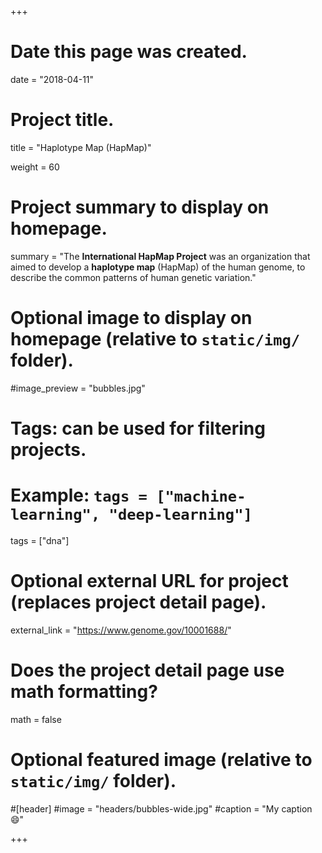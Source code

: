 +++
# Date this page was created.
date = "2018-04-11"

# Project title.
title = "Haplotype Map (HapMap)"

weight = 60
# Project summary to display on homepage.
summary = "The **International HapMap Project** was an organization that aimed to develop a **haplotype map** (HapMap) of the human genome, to describe the common patterns of human genetic variation."

# Optional image to display on homepage (relative to `static/img/` folder).
#image_preview = "bubbles.jpg"

# Tags: can be used for filtering projects.
# Example: `tags = ["machine-learning", "deep-learning"]`
tags = ["dna"]

# Optional external URL for project (replaces project detail page).
external_link = "https://www.genome.gov/10001688/"

# Does the project detail page use math formatting?
math = false

# Optional featured image (relative to `static/img/` folder).
#[header]
#image = "headers/bubbles-wide.jpg"
#caption = "My caption :smile:"


+++

